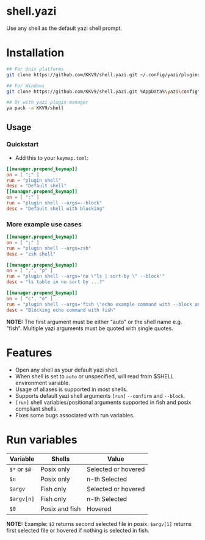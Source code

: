 # shell.yazi

Use any shell as the default yazi shell prompt.

# Installation

```bash
## For Unix platforms
git clone https://github.com/KKV9/shell.yazi.git ~/.config/yazi/plugins/shell.yazi

## For Windows
git clone https://github.com/KKV9/shell.yazi.git %AppData%\yazi\config\plugins\shell.yazi

## Or with yazi plugin manager
ya pack -a KKV9/shell
```

## Usage

### Quickstart

- Add this to your `keymap.toml`:

```toml
[[manager.prepend_keymap]]
on = [ ";" ]
run = "plugin shell"
desc = "Default shell"
[[manager.prepend_keymap]]
on = [ ":" ]
run = "plugin shell --args=--block"
desc = "Default shell with blocking"
```

### More example use cases

```toml
[[manager.prepend_keymap]]
on = [ ";" ]
run = "plugin shell --args=zsh"
desc = "zsh shell"
```

```toml
[[manager.prepend_keymap]]
on = [ ",", "p" ]
run = "plugin shell --args='nu \"ls | sort-by \" --block'"
desc = "ls table in nu sort by ...?"
```

```toml
[[manager.prepend_keymap]]
on = [ "c", "e" ]
run = "plugin shell --args='fish \"echo example command with --block and --confirm flags ; read\" --block --confirm'"
desc = "Blocking echo command with fish"
```

**NOTE:** The first argument must be either "auto" or the shell name e.g. "fish". Multiple yazi arguments must be quoted with single quotes.

# Features

- Open any shell as your default yazi shell.
- When shell is set to `auto` or unspecified, will read from $SHELL environment variable.
- Usage of aliases is supported in most shells.
- Supports default yazi shell arguments `[run]` `--confirm` and `--block`.
- `[run]` shell variables/positional arguments supported in fish and posix compliant shells. 
- Fixes some bugs associated with run variables.
 
# Run variables

| Variable      | Shells        | Value              |
| ------------- | ------------- | ------------------ |
| `$*` or `$@`  | Posix only    | Selected or hovered|
| `$n`          | Posix only    | n-th Selected      |
| `$argv`       | Fish only     | Selected or hovered|
| `$argv[n]`    | Fish only     | n-th Selected      |
| `$0`          | Posix and fish| Hovered            |

**NOTE:** Example: `$2` returns second selected file in posix. `$argv[1]` returns first selected file or hovered if nothing is selected in fish.
